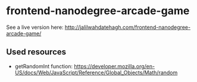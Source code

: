 # frontend-nanodegree-arcade-game

See a live version here: http://jalilwahdatehagh.com/frontend-nanodegree-arcade-game/

## Used resources
* getRandomInt function: https://developer.mozilla.org/en-US/docs/Web/JavaScript/Reference/Global_Objects/Math/random